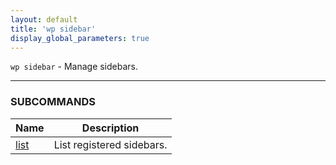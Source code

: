 ```yaml
---
layout: default
title: 'wp sidebar'
display_global_parameters: true
---
```


`wp sidebar` - Manage sidebars.

<hr />





### SUBCOMMANDS

<table>
	<thead>
	<tr>
		<th>Name</th>
		<th>Description</th>
	</tr>
	</thead>
	<tbody>
		<tr>
			<td><a href="/commands/sidebar/list/">list</a></td>
			<td>List registered sidebars.</td>
		</tr>
	</tbody>
</table>
